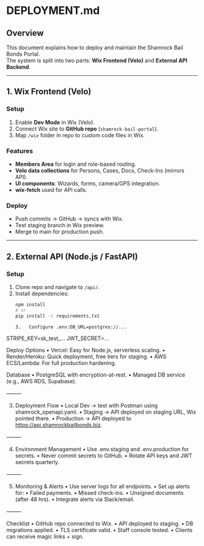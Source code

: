 # DEPLOYMENT.md

## Overview
This document explains how to deploy and maintain the Shamrock Bail Bonds Portal.  
The system is split into two parts: **Wix Frontend (Velo)** and **External API Backend**.

---

## 1. Wix Frontend (Velo)

### Setup
1. Enable **Dev Mode** in Wix (Velo).
2. Connect Wix site to **GitHub repo** (`shamrock-bail-portal`).
3. Map `/wix` folder in repo to custom code files in Wix.

### Features
- **Members Area** for login and role-based routing.
- **Velo data collections** for Persons, Cases, Docs, Check-Ins (mirrors API).
- **UI components**: Wizards, forms, camera/GPS integration.
- **wix-fetch** used for API calls.

### Deploy
- Push commits → GitHub → syncs with Wix.
- Test staging branch in Wix preview.
- Merge to main for production push.

---

## 2. External API (Node.js / FastAPI)

### Setup
1. Clone repo and navigate to `/api/`.
2. Install dependencies:
   ```bash
   npm install
   # or
   pip install -r requirements.txt

   3.	Configure .env:DB_URL=postgres://...
STRIPE_KEY=sk_test_...
JWT_SECRET=...

Deploy Options
	•	Vercel: Easy for Node.js, serverless scaling.
	•	Render/Heroku: Quick deployment, free tiers for staging.
	•	AWS ECS/Lambda: For full production hardening.

Database
	•	PostgreSQL with encryption-at-rest.
	•	Managed DB service (e.g., AWS RDS, Supabase).

⸻

3. Deployment Flow
	•	Local Dev → test with Postman using shamrock_openapi.yaml.
	•	Staging → API deployed on staging URL, Wix pointed there.
	•	Production → API deployed to https://api.shamrockbailbonds.biz.

⸻

4. Environment Management
	•	Use .env.staging and .env.production for secrets.
	•	Never commit secrets to GitHub.
	•	Rotate API keys and JWT secrets quarterly.

⸻

5. Monitoring & Alerts
	•	Use server logs for all endpoints.
	•	Set up alerts for:
	•	Failed payments.
	•	Missed check-ins.
	•	Unsigned documents (after 48 hrs).
	•	Integrate alerts via Slack/email.

⸻

Checklist
	•	GitHub repo connected to Wix.
	•	API deployed to staging.
	•	DB migrations applied.
	•	TLS certificate valid.
	•	Staff console tested.
	•	Clients can receive magic links + sign.
  




